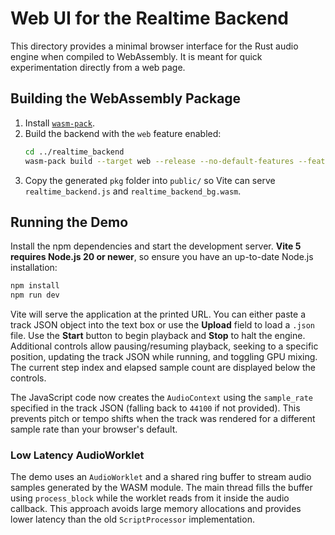 # Web UI for the Realtime Backend

This directory provides a minimal browser interface for the Rust audio engine
when compiled to WebAssembly. It is meant for quick experimentation directly
from a web page.

## Building the WebAssembly Package

1. Install [`wasm-pack`](https://rustwasm.github.io/wasm-pack/installer/).
2. Build the backend with the `web` feature enabled:
   ```bash
   cd ../realtime_backend
   wasm-pack build --target web --release --no-default-features --features web
   ```
3. Copy the generated `pkg` folder into `public/` so Vite can serve
    `realtime_backend.js` and `realtime_backend_bg.wasm`.

## Running the Demo

Install the npm dependencies and start the development server. **Vite 5 requires Node.js 20 or newer**, so ensure you have an up-to-date Node.js installation:

```bash
npm install
npm run dev
```

Vite will serve the application at the printed URL. You can either paste a track
JSON object into the text box or use the **Upload** field to load a `.json`
file. Use the **Start** button to begin playback and **Stop** to halt the engine.
Additional controls allow pausing/resuming playback, seeking to a specific
position, updating the track JSON while running, and toggling GPU mixing. The
current step index and elapsed sample count are displayed below the controls.

The JavaScript code now creates the `AudioContext` using the `sample_rate`
specified in the track JSON (falling back to `44100` if not provided). This
prevents pitch or tempo shifts when the track was rendered for a different
sample rate than your browser's default.

### Low Latency AudioWorklet

The demo uses an `AudioWorklet` and a shared ring buffer to stream audio samples
generated by the WASM module. The main thread fills the buffer using
`process_block` while the worklet reads from it inside the audio callback. This
approach avoids large memory allocations and provides lower latency than the old
`ScriptProcessor` implementation.
